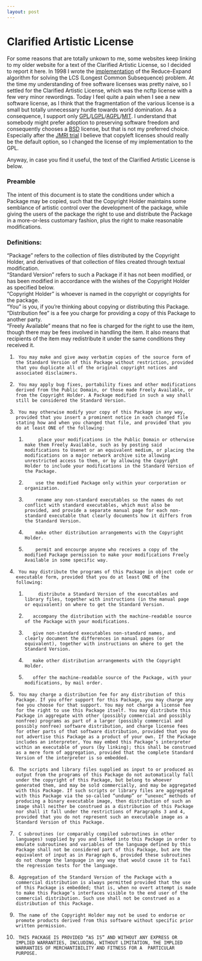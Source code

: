 ```yaml
---
layout: post
---
```



# Clarified Artistic License

For some reasons that are totally unkown to me, some websites keep linking to my older website for a text of the Clarified Artistic License, so I decided to report it here.
In 1998 I wrote the [implementation](https://github.com/gdv/Reduce-Expand-for-LCS) of the Reduce-Expand algorithm for solving the LCS (Longest Common Subsequence) problem. At the time my understanding of free software licenses was pretty naive, so I settled for the Clarified Artistic License, which was the ncftp license with a few very minor rewordings.
Today I feel quite a pain when I see a new software license, as I think that the fragmentation of the various license is a small but totally unnecessary hurdle towards world domination. 
As a consequence, I support only [GPL](https://secure.wikimedia.org/wikipedia/en/wiki/GPL)/[LGPL](https://secure.wikimedia.org/wikipedia/en/wiki/GNU_Lesser_General_Public_License)/[AGPL](https://secure.wikimedia.org/wikipedia/en/wiki/Affero_General_Public_License)/[MIT](https://en.wikipedia.org/wiki/MIT_License). I understand that somebody might prefer adoption to preserving software freedom and consequently chooses a [BSD](https://secure.wikimedia.org/wikipedia/en/wiki/Bsd_license) license, but that is not my preferred choice. Especially after the [JMRI trial](http://jmri.sourceforge.net/k/summary.shtml) I believe that copyleft licenses should really be the default option, so I changed the license of my implementation to the GPL.

Anyway, in case you find it useful, the text of the Clarified Artistic License is below.

### Preamble

The intent of this document is to state the conditions under which a Package may be copied, such that the Copyright Holder maintains some semblance of artistic control over the development of the package, while giving the users of the package the right to use and distribute the Package in a more-or-less customary fashion, plus the right to make reasonable modifications.

### Definitions:

“Package” refers to the collection of files distributed by the Copyright Holder, and derivatives of that collection of files created through textual modification.    
“Standard Version” refers to such a Package if it has not been modified, or has been modified in accordance with the wishes of the Copyright Holder as specified below.    
“Copyright Holder” is whoever is named in the copyright or copyrights for the package.    
“You” is you, if you’re thinking about copying or distributing this Package.    
“Distribution fee” is a fee you charge for providing a copy of this Package to another party.    
“Freely Available” means that no fee is charged for the right to use the item, though there may be fees involved in handling the item. It also means that recipients of the item may redistribute it under the same conditions they received it.    

1.      You may make and give away verbatim copies of the source form of the Standard Version of this Package without restriction, provided that you duplicate all of the original copyright notices and associated disclaimers.
1.      You may apply bug fixes, portability fixes and other modifications derived from the Public Domain, or those made Freely Available, or from the Copyright Holder. A Package modified in such a way shall still be considered the Standard Version.
1.      You may otherwise modify your copy of this Package in any way, provided that you insert a prominent notice in each changed file stating how and when you changed that file, and provided that you do at least ONE of the following:
      1)          place your modifications in the Public Domain or otherwise make them Freely Available, such as by posting said modifications to Usenet or an equivalent medium, or placing the modifications on a major network archive site allowing unrestricted access to them, or by allowing the Copyright Holder to include your modifications in the Standard Version of the Package.
      2)         use the modified Package only within your corporation or organization.
      3)         rename any non-standard executables so the names do not conflict with standard executables, which must also be provided, and provide a separate manual page for each non-standard executable that clearly documents how it differs from the Standard Version.
      4)         make other distribution arrangements with the Copyright Holder.
      5)         permit and encourge anyone who receives a copy of the modified Package permission to make your modifications Freely Available in some specific way.
1.      You may distribute the programs of this Package in object code or executable form, provided that you do at least ONE of the following:
      1)          distribute a Standard Version of the executables and library files, together with instructions (in the manual page or equivalent) on where to get the Standard Version.
      2)        accompany the distribution with the machine-readable source of the Package with your modifications.
      3)        give non-standard executables non-standard names, and clearly document the differences in manual pages (or equivalent), together with instructions on where to get the Standard Version.
      4)        make other distribution arrangements with the Copyright Holder.
      5)        offer the machine-readable source of the Package, with your modifications, by mail order.
1.      You may charge a distribution fee for any distribution of this Package. If you offer support for this Package, you may charge any fee you choose for that support. You may not charge a license fee for the right to use this Package itself. You may distribute this Package in aggregate with other (possibly commercial and possibly nonfree) programs as part of a larger (possibly commercial and possibly nonfree) software distribution, and charge license fees for other parts of that software distribution, provided that you do not advertise this Package as a product of your own. If the Package includes an interpreter, You may embed this Package’s interpreter within an executable of yours (by linking); this shall be construed as a mere form of aggregation, provided that the complete Standard Version of the interpreter is so embedded.
1.      The scripts and library files supplied as input to or produced as output from the programs of this Package do not automatically fall under the copyright of this Package, but belong to whoever generated them, and may be sold commercially, and may be aggregated with this Package. If such scripts or library files are aggregated with this Package via the so-called “undump” or “unexec” methods of producing a binary executable image, then distribution of such an image shall neither be construed as a distribution of this Package nor shall it fall under the restrictions of Paragraphs 3 and 4, provided that you do not represent such an executable image as a Standard Version of this Package.
1.      C subroutines (or comparably compiled subroutines in other languages) supplied by you and linked into this Package in order to emulate subroutines and variables of the language defined by this Package shall not be considered part of this Package, but are the equivalent of input as in Paragraph 6, provided these subroutines do not change the language in any way that would cause it to fail the regression tests for the language.
1.      Aggregation of the Standard Version of the Package with a commercial distribution is always permitted provided that the use of this Package is embedded; that is, when no overt attempt is made to make this Package’s interfaces visible to the end user of the commercial distribution. Such use shall not be construed as a distribution of this Package.
1.      The name of the Copyright Holder may not be used to endorse or promote products derived from this software without specific prior written permission.
1.      THIS PACKAGE IS PROVIDED “AS IS” AND WITHOUT ANY EXPRESS OR IMPLIED WARRANTIES, INCLUDING, WITHOUT LIMITATION, THE IMPLIED WARRANTIES OF MERCHANTIBILITY AND FITNESS FOR A  PARTICULAR PURPOSE.
